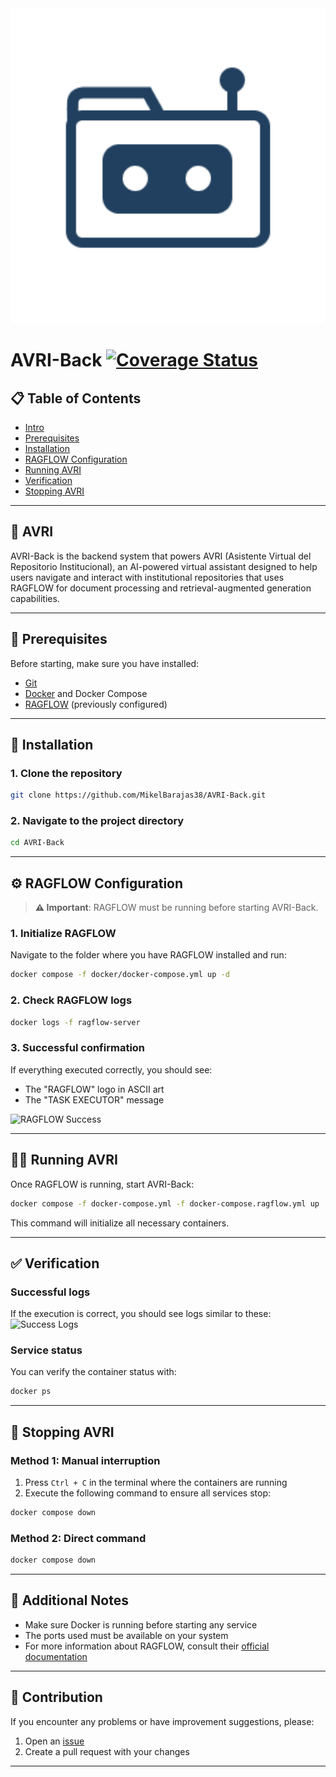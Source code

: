 <div align="center">
  <a href="#">
    <picture>
      <source srcset="assets/img/iconbot-dark.png" media="(prefers-color-scheme: dark)">
      <source srcset="assets/img/iconbot-light.png" media="(prefers-color-scheme: light)">
      <img src="assets/img/iconbot-light.png" width="520" alt="AVRI logo">
    </picture>
  </a>
</div>

# AVRI-Back [![Coverage Status](https://coveralls.io/repos/github/MikelBarajas38/AVRI-Back/badge.svg?kill_cache=1)](https://coveralls.io/github/MikelBarajas38/AVRI-Back)


## 📋 Table of Contents
- [Intro](#AVRI)
- [Prerequisites](#🔧Prerequisites)
- [Installation](#installation)
- [RAGFLOW Configuration](#ragflow-configuration)
- [Running AVRI](#project-execution)
- [Verification](#verification)
- [Stopping AVRI](#stop-services)

---

## 🤖 AVRI

AVRI-Back is the backend system that powers AVRI (Asistente Virtual del Repositorio Institucional), an AI-powered virtual assistant designed to help users navigate and interact with institutional repositories that uses RAGFLOW for document processing and retrieval-augmented generation capabilities.

---

## 🔧 Prerequisites
Before starting, make sure you have installed:
- [Git](https://git-scm.com/)
- [Docker](https://www.docker.com/) and Docker Compose
- [RAGFLOW](https://ragflow.io/) (previously configured)

---

## 🚀 Installation

### 1. Clone the repository
```bash
git clone https://github.com/MikelBarajas38/AVRI-Back.git
```

### 2. Navigate to the project directory
```bash
cd AVRI-Back
```

---

## ⚙️ RAGFLOW Configuration
> **⚠️ Important**: RAGFLOW must be running before starting AVRI-Back.

### 1. Initialize RAGFLOW
Navigate to the folder where you have RAGFLOW installed and run:
```bash
docker compose -f docker/docker-compose.yml up -d
```

### 2. Check RAGFLOW logs
```bash
docker logs -f ragflow-server
```

### 3. Successful confirmation
If everything executed correctly, you should see:
- The "RAGFLOW" logo in ASCII art
- The "TASK EXECUTOR" message

![RAGFLOW Success](https://github.com/user-attachments/assets/284a1b31-379a-4779-853d-7cedecfde258)

---

## 🏃‍♂️ Running AVRI
Once RAGFLOW is running, start AVRI-Back:
```bash
docker compose -f docker-compose.yml -f docker-compose.ragflow.yml up
```

This command will initialize all necessary containers.

---

## ✅ Verification

### Successful logs
If the execution is correct, you should see logs similar to these:
![Success Logs](https://github.com/user-attachments/assets/93ffcfc4-c321-4117-8f88-5e010f870925)

### Service status
You can verify the container status with:
```bash
docker ps
```

---

## 🛑 Stopping AVRI

### Method 1: Manual interruption
1. Press `Ctrl + C` in the terminal where the containers are running
2. Execute the following command to ensure all services stop:
```bash
docker compose down
```

### Method 2: Direct command
```bash
docker compose down
```

---

## 📝 Additional Notes
- Make sure Docker is running before starting any service
- The ports used must be available on your system
- For more information about RAGFLOW, consult their [official documentation](https://ragflow.io/docs)

---

## 🤝 Contribution
If you encounter any problems or have improvement suggestions, please:
1. Open an [issue](https://github.com/MikelBarajas38/AVRI-Back/issues)
2. Create a pull request with your changes

---
